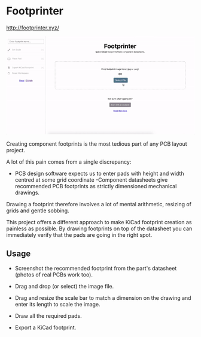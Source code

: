 # Footprinter

http://footprinter.xyz/

![Screencast](github/usage.gif?raw=true)

Creating component footprints is the most tedious part of any PCB layout project.

A lot of this pain comes from a single discrepancy:

- PCB design software expects us to enter pads with height and width centred at some grid coordinate
  -Component datasheets give recommended PCB footprints as strictly dimensioned mechanical drawings.

Drawing a footprint therefore involves a lot of mental arithmetic, resizing of grids and gentle sobbing.

This project offers a different approach to make KiCad footprint creation as painless as possible. By drawing footprints on top of the datasheet you can immediately verify that the pads are going in the right spot.

## Usage

- Screenshot the recommended footprint from the part's datasheet (photos of real PCBs work too).

- Drag and drop (or select) the image file.

- Drag and resize the scale bar to match a dimension on the drawing and enter its length to scale the image.

- Draw all the required pads.

- Export a KiCad footprint.
